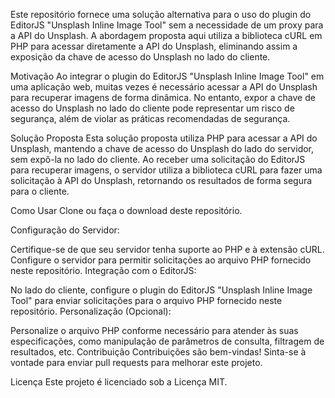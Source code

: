 Este repositório fornece uma solução alternativa para o uso do plugin do EditorJS "Unsplash Inline Image Tool" sem a necessidade de um proxy para a API do Unsplash. A abordagem proposta aqui utiliza a biblioteca cURL em PHP para acessar diretamente a API do Unsplash, eliminando assim a exposição da chave de acesso do Unsplash no lado do cliente.

Motivação
Ao integrar o plugin do EditorJS "Unsplash Inline Image Tool" em uma aplicação web, muitas vezes é necessário acessar a API do Unsplash para recuperar imagens de forma dinâmica. No entanto, expor a chave de acesso do Unsplash no lado do cliente pode representar um risco de segurança, além de violar as práticas recomendadas de segurança.

Solução Proposta
Esta solução proposta utiliza PHP para acessar a API do Unsplash, mantendo a chave de acesso do Unsplash do lado do servidor, sem expô-la no lado do cliente. Ao receber uma solicitação do EditorJS para recuperar imagens, o servidor utiliza a biblioteca cURL para fazer uma solicitação à API do Unsplash, retornando os resultados de forma segura para o cliente.

Como Usar
Clone ou faça o download deste repositório.

Configuração do Servidor:

Certifique-se de que seu servidor tenha suporte ao PHP e à extensão cURL.
Configure o servidor para permitir solicitações ao arquivo PHP fornecido neste repositório.
Integração com o EditorJS:

No lado do cliente, configure o plugin do EditorJS "Unsplash Inline Image Tool" para enviar solicitações para o arquivo PHP fornecido neste repositório.
Personalização (Opcional):

Personalize o arquivo PHP conforme necessário para atender às suas especificações, como manipulação de parâmetros de consulta, filtragem de resultados, etc.
Contribuição
Contribuições são bem-vindas! Sinta-se à vontade para enviar pull requests para melhorar este projeto.

Licença
Este projeto é licenciado sob a Licença MIT.
